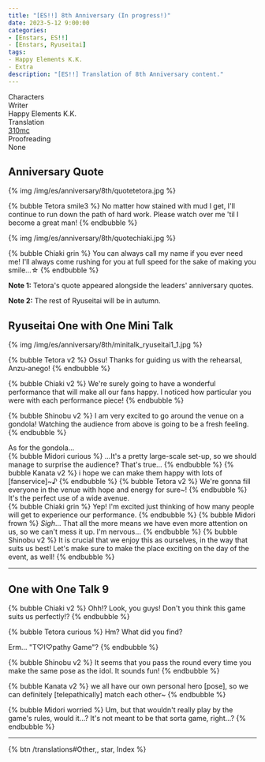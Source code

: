 ```yaml
---
title: "[ES!!] 8th Anniversary (In progress!)"
date: 2023-5-12 9:00:00
categories:
- [Enstars, ES!!]
- [Enstars, Ryuseitai]
tags:
- Happy Elements K.K.
- Extra
description: "[ES!!] Translation of 8th Anniversary content."
---
```


<div class="three-wrapper" style="--storyColor:#965e7d;--storyColor-rgb:150,94,125;--storyColor-h:326.8;--storyColor-s: 23%;--storyColor-l:47.8%;">
    <div class="info-area">
        <div class="info">
            <div class="info-item characters">
                <div class="label">
                    Characters
                </div>
                <div class="value">
                <a href="/categories/Enstars/Chiaki" character="Chiaki"></a>
                <a href="/categories/Enstars/Midori" character="Midori"></a>
                <a href="/categories/Enstars/Kanata" character="Kanata"></a>
                <a href="/categories/Enstars/Tetora" character="Tetora"></a>
                <a href="/categories/Enstars/Shinobu" character="Shinobu"></a>
                </div>
            </div>
            <div class="info-item one">
                <div class="label">
                    Writer
                </div>
                <div class="value">
                    Happy Elements K.K.
                </div>
            </div>
            <div class="info-item two">
                <div class="label">
                    Translation
                </div>
                <div class="value">
                    <a href="/about">310mc</a>
                </div>
            </div>
            <div class="info-item three">
                <div class="label">
                   Proofreading
                </div>
                <div class="value">
                  None
                </div>
            </div>
        </div>
    </div>
</div>

<!-- more -->

## Anniversary Quote

{% img /img/es/anniversary/8th/quotetetora.jpg %}

{% bubble Tetora smile3 %}
No matter how stained with mud I get, I'll continue to run down the path of hard work. Please watch over me 'til I become a great man!
{% endbubble %}

{% img /img/es/anniversary/8th/quotechiaki.jpg %}

{% bubble Chiaki grin %}
You can always call my name if you ever need me! I'll always come rushing for you at full speed for the sake of making you smile…☆
{% endbubble %}

<p><b>Note 1:</b> Tetora's quote appeared alongside the leaders' anniversary quotes.</p>
<p><b>Note 2:</b> The rest of Ryuseitai will be in autumn.</p>

## Ryuseitai One with One Mini Talk

{% img /img/es/anniversary/8th/minitalk_ryuseitai1_1.jpg %}

{% bubble Tetora v2 %}
Ossu! Thanks for guiding us with the rehearsal, Anzu-anego!
{% endbubble %}

{% bubble Chiaki v2 %}
We're surely going to have a wonderful performance that will make all our fans happy. I noticed how particular you were with each performance piece!
{% endbubble %}

{% bubble Shinobu v2 %}
I am very excited to go around the venue on a gondola! Watching the audience from above is going to be a fresh feeling.
{% endbubble %}

<div class="minitalk" character="Anzu">
    <div class="minitalk-option">
        <div class="minitalk-option_header">
            As for the gondola…
        </div>
        <div class="minitalk-option_content">
        {% bubble Midori curious %}
        …It's a pretty large-scale set-up, so we should manage to surprise the audience? That's true…
        {% endbubble %}
        {% bubble Kanata v2 %}
        i hope we can make them happy with lots of [fanservice]~♪
        {% endbubble %}
        {% bubble Tetora v2 %}
        We're gonna fill everyone in the venue with hope and energy for sure~!
        {% endbubble %}
        </div>
    </div>
    <div class="minitalk-option">
        <div class="minitalk-option_header">
            It's the perfect use of a wide avenue.
        </div>
        <div class="minitalk-option_content">
        {% bubble Chiaki grin %}
        Yep! I'm excited just thinking of how many people will get to experience our performance.
        {% endbubble %}
        {% bubble Midori frown %}
        <em>Sigh</em>… That all the more means we have even more attention on us, so we can't mess it up. I'm nervous…
        {% endbubble %}
        {% bubble Shinobu v2 %}
        It is crucial that we enjoy this as ourselves, in the way that suits us best! Let's make sure to make the place exciting on the day of the event, as well!
        {% endbubble %}
        </div>
    </div>
</div>

<hr>

## One with One Talk 9

{% bubble Chiaki v2 %}
Ohh!? Look, you guys! Don't you think this game suits us perfectly!?
{% endbubble %}

{% bubble Tetora curious %}
Hm? What did you find?

Erm… "T♡l♡pathy Game"?
{% endbubble %}

{% bubble Shinobu v2 %}
It seems that you pass the round every time you make the same pose as the idol. It sounds fun!
{% endbubble %}

{% bubble Kanata v2 %}
we all have our own personal hero [pose], so we can definitely [telepathically] match each other~
{% endbubble %}

{% bubble Midori worried %}
Um, but that wouldn't really play by the game's rules, would it…? It's not meant to be that sorta game, right…?
{% endbubble %}

<hr>

<div toc>{% btn /translations#Other,, star, Index %}</div>
